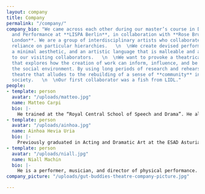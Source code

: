 ```yaml
---
layout: company
title: Company
permalink: "/company/"
company_bio: "We came across each other during our master’s course in Devising Theatre
  and Performance at **LISPA Berlin**, in collaboration with **Rose Bruford College
  London**. We are a group of interdisciplinary artists who collaborate without the
  reliance on particular hierarchies.   \n  \nWe create devised performances using
  a minimal aesthetic, and an artistic language that is malleable and accommodating
  to our visiting collaborators.   \n  \nWe want to provoke a theatrical experience
  that explores how the creation of work can inform, influence, and be affected by
  the social environment. By using long periods of research and rehearsal, we create
  theatre that alludes to the rebuilding of a sense of **community** in contemporary
  society.   \n  \nOur first collaborator was a fish from LIDL."
people:
- template: person
  avatar: "/uploads/matteo.jpg"
  name: Matteo Carpi
  bio: |-
    He trained at the “Royal Central School of Speech and Drama”. He also studied music and trained in Linklater’s Voice method “Freeing the Natural Voice”. He’s been working as musician, per- former, videomaker and web-developer. In his spare time, he makes cheese porn, which is particularly tasteless, making him a respectable member of the community.
- template: person
  avatar: "/uploads/ainhoa.jpg"
  name: Ainhoa Hevia Uria
  bio: |-
    Previously graduated in Acting and Dramatic Art at the ESAD Asturias, has been working as a performer and director in Spain, Portugal and Germany. She says she’s always cold, but we actually think she just loves the feeling of being hugged, all the time, by clothes.
- template: person
  avatar: "/uploads/niall.jpg"
  name: Niall Machin
  bio: |-
    He is a performer, musician, and director of physical performance. He trained as a Theatre Maker at the University of Kent. After working as an actor for theatre and film in England and touring internationally, he then relocated to Berlin where he easily looses his patience when people try boycotting his party plans by proposing Karaoke nights.
company_picture: "/uploads/gut-buddies-theatre-company-picture.jpg"

---
```


